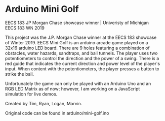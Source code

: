 # Arduino Mini Golf
EECS 183 JP Morgan Chase showcase winner | Univeristy of Michigan EECS 183 WN 2019

This project was the J.P. Morgan Chase winner at the EECS 183 showcase of Winter 2019. EECS Mini Golf is an arduino arcade game played on a 32x16 arduino LED board. There are 9 holes featuring a combination of obstacles, water hazards, sandtraps, and ball tunnels. The player uses two potentiometers to control the direction and the power of a swing. There is a red guide that indicates the current direction and power level of the player's input. When content with the potentiometers, the player presses a button to strike the ball.

Unfortunately the game can only be played with an Arduino Uno and an RGB LED Matrix as of now; however, I am working on a JavaScript simulation for live demos.

Created by Tim, Ryan, Logan, Marvin.

Original code can be found in arduino/mini-golf.ino


